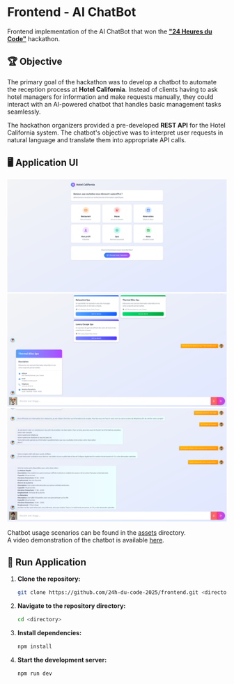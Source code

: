 # Frontend - AI ChatBot

Frontend implementation of the AI ChatBot that won the **["24 Heures du Code"](https://les24hducode.fr/)** hackathon.

## 🏆 Objective

The primary goal of the hackathon was to develop a chatbot to automate the reception process at **Hotel California**. Instead of clients having to ask hotel managers for information and make requests manually, they could interact with an AI-powered chatbot that handles basic management tasks seamlessly.

The hackathon organizers provided a pre-developed **REST API** for the Hotel California system. The chatbot's objective was to interpret user requests in natural language and translate them into appropriate API calls.

## 🖥️ Application UI

![chat_1.png](assets/chat_1.png)
![chat_5.png](assets/chat_5.png)
![chat_7.png](assets/chat_7.png)

Chatbot usage scenarios can be found in the [assets](assets) directory.  
A video demonstration of the chatbot is available [here](https://youtu.be/9wGZzOV42CM).


## 🚀 Run Application

1. **Clone the repository:**
   ```bash
   git clone https://github.com/24h-du-code-2025/frontend.git <directory>
   ```

2. **Navigate to the repository directory:**
   ```bash
   cd <directory>
   ```

3. **Install dependencies:**
    ```bash
   npm install
    ```

4. **Start the development server:**
    ```bash
   npm run dev
    ```